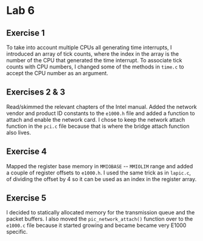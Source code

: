 # Lab 6

## Exercise 1

To take into account multiple CPUs all generating time interrupts, I introduced an array of tick counts, where the index in the array is the number of the CPU that generated the time interrupt. To associate tick counts with CPU numbers, I changed some of the methods in `time.c` to accept the CPU number as an argument.

## Exercises 2 & 3

Read/skimmed the relevant chapters of the Intel manual. Added the network vendor and product ID constants to the `e1000.h` file and added a function to attach and enable the network card. I chose to keep the network attach function in the `pci.c` file because that is where the bridge attach function also lives.

## Exercise 4

Mapped the register base memory in `MMIOBASE` -- `MMIOLIM` range and added a couple of register offsets to `e1000.h`. I used the same trick as in `lapic.c`, of dividing the offset by 4 so it can be used as an index in the register array.

## Exercise 5

I decided to statically allocated memory for the transmission queue and the packet buffers. I also moved the `pic_network_attach()` function over to the `e1000.c` file because it started growing and became became very E1000 specific.
